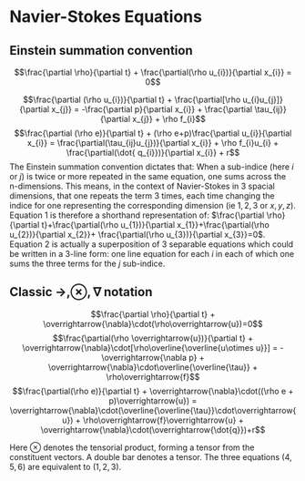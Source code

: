 Navier-Stokes Equations
=======================

Einstein summation convention
-----------------------------

$$\frac{\partial \rho}{\partial t} + \frac{\partial(\rho u_{i})}{\partial x_{i}} = 0$$

$$\frac{\partial (\rho u_{i})}{\partial t} + \frac{\partial[\rho u_{i}u_{j}]}{\partial x_{j}} = -\frac{\partial p}{\partial x_{i}} + \frac{\partial \tau_{ij}}{\partial x_{j}} + \rho f_{i}$$
$$\frac{\partial (\rho e)}{\partial t} + (\rho e+p)\frac{\partial u_{i}}{\partial x_{i}} = \frac{\partial(\tau_{ij}u_{j})}{\partial x_{i}} + \rho f_{i}u_{i} + \frac{\partial(\dot{ q_{i}})}{\partial x_{i}} + r$$
The Einstein summation convention dictates that: When a sub-indice (here
$i$ or $j$) is twice or more repeated in the same equation, one sums
across the n-dimensions. This means, in the context of Navier-Stokes in
3 spacial dimensions, that one repeats the term 3 times, each time
changing the indice for one representing the corresponding dimension (ie
$1,2,3$ or $x,y,z$). Equation 1 is therefore a shorthand representation
of:
$\frac{\partial \rho}{\partial t}+\frac{\partial(\rho u_{1})}{\partial x_{1}}+\frac{\partial(\rho u_{2})}{\partial x_{2}}+ \frac{\partial(\rho u_{3})}{\partial x_{3}}=0$.
Equation $2$ is actually a superposition of 3 separable equations which
could be written in a 3-line form: one line equation for each $i$ in
each of which one sums the three terms for the $j$ sub-indice.

Classic $\longrightarrow , \otimes , \nabla$ notation
-----------------------------------------------------

$$\frac{\partial \rho}{\partial t} + \overrightarrow{\nabla}\cdot(\rho\overrightarrow{u})=0$$
$$\frac{\partial(\rho \overrightarrow{u})}{\partial t} + \overrightarrow{\nabla}\cdot[\rho\overline{\overline{u\otimes u}}] = -\overrightarrow{\nabla p} + \overrightarrow{\nabla}\cdot\overline{\overline{\tau}} + \rho\overrightarrow{f}$$
$$\frac{\partial(\rho e)}{\partial t} + \overrightarrow{\nabla}\cdot((\rho e + p)\overrightarrow{u}) = \overrightarrow{\nabla}\cdot(\overline{\overline{\tau}}\cdot\overrightarrow{u}) + \rho\overrightarrow{f}\overrightarrow{u} + \overrightarrow{\nabla}\cdot(\overrightarrow{\dot{q}})+r$$

Here $\otimes$ denotes the tensorial product, forming a tensor from the
constituent vectors. A double bar denotes a tensor. The three equations
($4,5,6$) are equivalent to ($1,2,3$).
